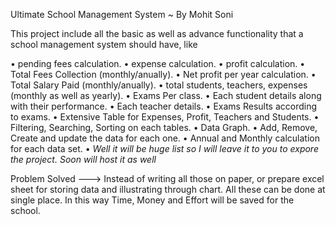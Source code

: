 Ultimate School Management System ~ By Mohit Soni

This project include all the basic as well as advance functionality that a school management system should have, like  

• pending fees calculation.
• expense calculation.
• profit calculation.
• Total Fees Collection (monthly/anually).
• Net profit per year calculation.
• Total Salary Paid (monthly/anually).
• total students, teachers, expenses (monthly as well as yearly).
• Exams Per class.
• Each student details along with their performance.
• Each teacher details.
• Exams Results according to exams.
• Extensive Table for Expenses, Profit, Teachers and Students.
• Filtering, Searching, Sorting on each tables.
• Data Graph.
• Add, Remove, Create and update the data for each one.
• Annual and Monthly calculation for each data set.
• <i>Well it will be huge list so I will leave it to you to expore the project. Soon will host it as well</i>

Problem Solved ---> Instead of writing all those on paper, or prepare excel sheet for storing data and illustrating through chart. All these can be done at single place. In this way Time, Money and Effort will be saved for the school.